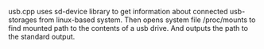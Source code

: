 usb.cpp uses sd-device library to get information about connected usb-storages from linux-based system. Then opens system file /proc/mounts to find mounted path to the contents of a usb drive. And outputs the path to the standard output.
